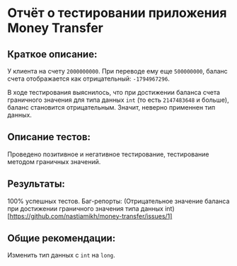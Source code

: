 # Отчёт о тестировании приложения Money Transfer
## Краткое описание:
У клиента на счету ```2000000000```. При переводе ему еще ```500000000```, баланс счета отображается как отрицательный: ```-1794967296```. 

В ходе тестирования выяснилось, что при достижении баланса счета граничного значения для типа данных ```int``` (то есть ```2147483648``` и больше), баланс становится отрицательным. Значит, неверно применнен тип данных.

## Описание тестов:
Проведено позитивное и негативное тестирование, тестирование методом граничных значений.

## Результаты:
100% успешных тестов.
Баг-репорты:
(Отрицательное значение баланса при достижении граничного значения типа данных int)[https://github.com/nastiamikh/money-transfer/issues/1]

## Общие рекомендации:
Изменить тип данных с ```int``` на ```long```.
